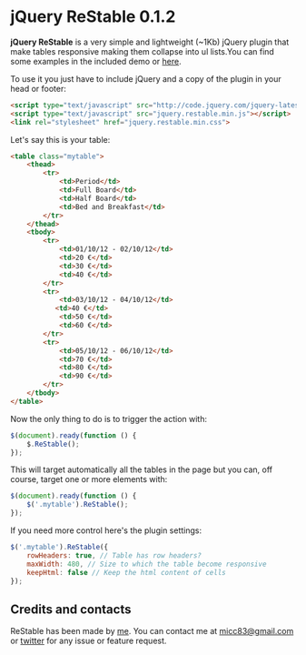 jQuery ReStable 0.1.2
========

**jQuery ReStable** is a very simple and lightweight (~1Kb) jQuery plugin that make tables responsive making them collapse into ul lists.You can find some examples in the included demo or [here](http://codeb.it/restable/).

To use it you just have to include jQuery and a copy of the plugin in your head or footer:

```html
<script type="text/javascript" src="http://code.jquery.com/jquery-latest.js"></script>
<script type="text/javascript" src="jquery.restable.min.js"></script>
<link rel="stylesheet" href="jquery.restable.min.css">
```

Let's say this is your table:

```html
<table class="mytable">
    <thead>
        <tr>
            <td>Period</td>
            <td>Full Board</td>
            <td>Half Board</td>
            <td>Bed and Breakfast</td>
        </tr>
    </thead>
    <tbody>
        <tr>
            <td>01/10/12 - 02/10/12</td>
            <td>20 €</td>
            <td>30 €</td>
            <td>40 €</td>
        </tr>
        <tr>
            <td>03/10/12 - 04/10/12</td>
           <td>40 €</td>
            <td>50 €</td>
            <td>60 €</td>
        </tr>
        <tr>
            <td>05/10/12 - 06/10/12</td>
            <td>70 €</td>
            <td>80 €</td>
            <td>90 €</td>
        </tr>
    </tbody>
</table>
```
Now the only thing to do is to trigger the action with:

```js
$(document).ready(function () {
    $.ReStable();
});
```

This will target automatically all the tables in the page but you can, off course, target one or more elements with:

```js
$(document).ready(function () {
    $('.mytable').ReStable();
});
```

If you need more control here's the plugin settings:

```js
$('.mytable').ReStable({
    rowHeaders: true, // Table has row headers?
    maxWidth: 480, // Size to which the table become responsive
    keepHtml: false // Keep the html content of cells
});
```

## Credits and contacts

ReStable has been made by [me](http://codeb.it). You can contact me at micc83@gmail.com or [twitter](https://twitter.com/Micc1983) for any issue or feature request.

